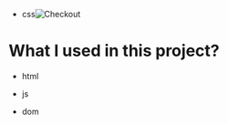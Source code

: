 - css![Checkout](https://user-images.githubusercontent.com/118971876/221586175-27dc8869-1091-40ea-8a89-91b05ca3eb61.gif)

# What I used in this project?

- html


- js
- dom

